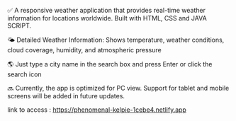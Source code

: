 ✅ A responsive weather application that provides real-time weather information for locations worldwide. Built with HTML, CSS and JAVA SCRIPT.

🌤️ Detailed Weather Information: Shows temperature, weather conditions, cloud coverage, humidity, and atmospheric pressure

🌎 Just type a city name in the search box and press Enter or click the search icon

🔜 Currently, the app is optimized for PC view. Support for tablet and mobile screens will be added in future updates.

link to access : https://phenomenal-kelpie-1cebe4.netlify.app
